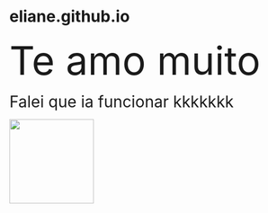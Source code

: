 # eliane.github.io
<html>
<body>
<head>
    <p>
<title>Eliane</title>
<span style="font-size: 500%;"> Te amo muito</span> <p>
<span style="font-size: 200%;">Falei que ia funcionar kkkkkkk</span>
<p></p>

<img alt="" class="x5yr21d xl1xv1r xh8yej3" referrerpolicy="origin-when-cross-origin" height="150px" src="https://scontent.fbsb9-1.fna.fbcdn.net/v/t1.6435-9/109318372_1394390980754921_7496555838887857833_n.jpg?stp=c0.43.160.160a_dst-jpg_p160x160&amp;_nc_cat=105&amp;ccb=1-7&amp;_nc_sid=47b26d&amp;_nc_eui2=AeHPcin006FXzJ9MBYEamk9bR4Evbd7P6jVHgS9t3s_qNYuBoU9LMQDx3FUrDys-GkCfxjFMruUdF3_AHMA3BRWN&amp;_nc_ohc=Mz9uTDydFu4AX_dX-rT&amp;_nc_ht=scontent.fbsb9-1.fna&amp;oh=00_AfAFAanzbXLBGKADvhf-NIAwxU6qZDDekuSGKuvKjlBftA&amp;oe=660D98B6">

</p>
</head>
</body>
</html>

